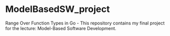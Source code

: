 # ModelBasedSW_project
 Range Over Function Types in Go  - This repository contains my final project for the lecture: Model-Based Software Development.

